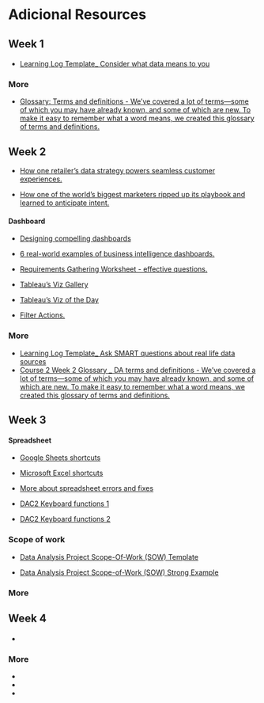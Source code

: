 # Adicional Resources

## Week 1

####

- [Learning Log Template_ Consider what data means to you](https://docs.google.com/document/d/1cOnIGQo-Yymu8Bz7-bvSIiKh1779D0iFl_UAi0LAOSU/template/preview?resourcekey=0-jOCAk1D_j99vHbbk97D_-g)

### More

- [Glossary: Terms and definitions - We’ve covered a lot of terms—some of which you may have already known, and some of which are new. To make it easy to remember what a word means, we created this glossary of terms and definitions.](https://docs.google.com/document/d/1QX_1-xlHe4Vd2Ods-a2p21XeY5ODBo2KP-L_eOlI-A4/template/preview?resourcekey=0-dSnwNjRO8Ycn5OHib4C3Dw)

## Week 2

- [How one retailer’s data strategy powers seamless customer experiences.](https://www.thinkwithgoogle.com/future-of-marketing/digital-transformation/crate-and-barrel-digital-customer-experiences/)

- [How one of the world’s biggest marketers ripped up its playbook and learned to anticipate intent.](https://www.thinkwithgoogle.com/marketing-strategies/data-and-measurement/pepsi-digital-transformation/)
#### Dashboard

- [Designing compelling dashboards](https://d3c33hcgiwev3.cloudfront.net/IfnpXnRlRhi56V50ZVYYow_3a87f3d18e444bdda63014571e0d9ef1_DAC2-Designing-compelling-dashboards.pdf?Expires=1642723200&Signature=kH5owdHuJMYwdiCdQ5CnSctbxwUj7UHonEoTCYrEcQNJxN2j7~~-MXMpeGyab-w-k-bMExLiBwuWjfnOdWBMGyK-SK0LyKcwNEdnurqyknLeOBRoAzgrvOk4Ue9c5KNF3Hwrk2f8GAa0s1gPj3c3iApmbpb33TTv~phxK~KzAgs_&Key-Pair-Id=APKAJLTNE6QMUY6HBC5A)

- [6 real-world examples of business intelligence dashboards.](https://www.tableau.com/learn/articles/business-intelligence-dashboards-examples)

- [Requirements Gathering Worksheet - effective questions.](https://s3.amazonaws.com/looker-elearning-resources/Requirements+Gathering+Worksheet.pdf)

- [Tableau’s Viz Gallery](https://www.tableau.com/solutions/gallery)

- [Tableau’s Viz of the Day](https://public.tableau.com/en-us/gallery/?tab=viz-of-the-day&type=viz-of-the-day)

- [Filter Actions.](https://help.tableau.com/current/pro/desktop/en-us/actions_filter.htm)
### More

- [Learning Log Template_ Ask SMART questions about real life data sources](https://docs.google.com/document/d/1j6K2891rZLbNeUmPurfNv6b2d6MKgAedhxOrr6k_3Nw/template/preview)
- [Course 2 Week 2 Glossary _ DA terms and definitions - We’ve covered a lot of terms—some of which you may have already known, and some of which are new. To make it easy to remember what a word means, we created this glossary of terms and definitions.](https://docs.google.com/document/d/1jjYX7LtWJxWC9qbI9pKHpoVqqlD0YuILDpyYENwYGvI/template/preview)

## Week 3

#### Spreadsheet

- [Google Sheets shortcuts](https://support.google.com/docs/answer/181110)

- [Microsoft Excel shortcuts](https://support.microsoft.com/en-us/office/keyboard-shortcuts-in-excel-1798d9d5-842a-42b8-9c99-9b7213f0040f)

- [More about spreadsheet errors and fixes](https://d3c33hcgiwev3.cloudfront.net/fDHAQD8OQX6xwEA_DsF-tw_299c2bf89be04d0bae30bf763b606af1_DAC2-Spreadsheet-Errors-and-Fixes.pdf?Expires=1642896000&Signature=Gg60ZbE-B6okcHnfCXloqkUSkhihtz3Dq07KDfw5DyylMSFZR5jgTeGJPxNcqm8q0xoawJWvnJbF0qzQRewTCHWeoXKe87dhPpFEzRwkPdvABIXqUYICyKKrppwTptOQuwuAmCBL5DiQNPnAfpGiAcDsXSpV63Hq7Bt9NGCk~Qs_&Key-Pair-Id=APKAJLTNE6QMUY6HBC5A)

- [DAC2 Keyboard functions 1](https://d3c33hcgiwev3.cloudfront.net/UbHnj9LnRlGx54_S5yZRJA_64a50a70b938476c852b172e826e9af1_DAC2-Keyboard-functions-1.pdf?Expires=1642896000&Signature=fQU502~PggkiJdW~FzZbbjhknh5mDVlO6tdrernljtj5sVCpaYVRieZyzRzT~Za4b3f~M2qylUcRDxk416rBUKDojvKIsRlhY6JnOkNeMnzdPoDV3vsibiIp9hVQSbZVU~qmEmoACzSE2~I2c7Xnn36ZU~NtW2Az8WErkyvTyMU_&Key-Pair-Id=APKAJLTNE6QMUY6HBC5A)

- [DAC2 Keyboard functions 2](https://d3c33hcgiwev3.cloudfront.net/9gsOZ_tGTtOLDmf7Rh7T1Q_8a825edae2a94e5e81d880681270acf1_DAC2-Keyboard-functions-2.pdf?Expires=1642896000&Signature=dq14mzBq7UyMoFcixwChrxxBBpJxkPH-epSm6MgrI5q6Bqk40PiuVZwsVDWVNV3lAmFt7tUMBjSJHf0nrVcGfqWxsHLqaPIw2jIk64xUnOsAwUAaTdzhBRvRKV0BvT--OsAiS0gvcOq8SxkYXY9pYheg8wQJ9uIxDwT07i74e7s_&Key-Pair-Id=APKAJLTNE6QMUY6HBC5A)

### Scope of work

- [Data Analysis Project Scope-Of-Work (SOW) Template](https://docs.google.com/document/d/1zqfGwpjZyPAyERNPXNfIUM78YuBxYYj0atIE6_YopLA/template/preview?usp=sharing&resourcekey=0-o9cjeaxYBBm7ZyYe4bpImw)

- [Data Analysis Project Scope-of-Work (SOW) Strong Example](https://docs.google.com/document/d/16x-E04Nr48Ww1Nlxwa0PNOXyaytKbVCxrF5yRJy6Y70/template/preview?resourcekey=0-X1a531fuUVbtlNKdIA11dQ)

### More
## Week 4

####

- []()

### More

- []()
- []()
- []()
